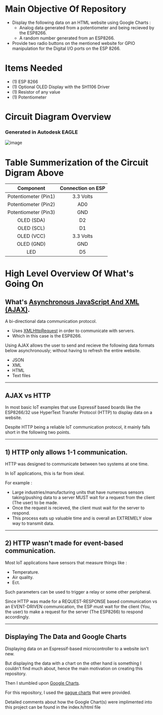# Main Objective Of Repository  
- Display the following data on an HTML website using Google Charts :
    - Analog data generated from a potentiometer and being recieved by the ESP8266.
    - A random number generated from an ESP8266.
- Provide two radio buttons on the mentioned website for GPIO manipulation for the Digital I/O ports on the ESP 8266.

# Items Needed
- (1) ESP 8266
- (1) Optional OLED Display with the SH1106 Driver
- (1) Resistor of any value
- (1) Potentiometer

# Circuit Diagram Overview 
### Generated in Autodesk EAGLE

![image](https://user-images.githubusercontent.com/39348633/141209415-88d050c6-39d0-4259-a6f1-ef40b1c957fa.png)

# Table Summerization of the Circuit Digram Above

| Component | Connection on ESP|
| :---: | :---: |
| Potentiometer (Pin1)| 3.3 Volts |
| Potentiometer (Pin2) | AD0 |
| Potentiometer (Pin3)| GND |
| OLED (SDA) | D2 |
| OLED (SCL) | D1 |
| OLED (VCC) | 3.3 Volts |
| OLED (GND) | GND |
| LED  | D5 |

# High Level Overview Of What's Going On

## What's [Asynchronous JavaScript And XML (AJAX)](https://developer.mozilla.org/en-US/docs/Web/Guide/AJAX/Getting_Started).

A bi-directional data communication protocol.
- Uses [XMLHttpRequest](https://developer.mozilla.org/en-US/docs/Web/API/XMLHttpRequest) in order to communicate with servers.
- Which in this case is the ESP8266.

Using AJAX allows the user to send and recieve the following data formats below asynchronously; without having to refresh the entire website.
  - JSON
  - XML
  - HTML
  - Text files
---

## AJAX vs HTTP

In most basic IoT examples that use Espressif based boards like the ESP8266/32 use HyperText Transfer Protocol (HTTP) to display data on a website.

Despite HTTP being a reliable IoT communication protocol, it mainly falls short in the following two points.

---

## 1) HTTP only allows 1-1 communication.

HTTP was designed to communicate between two systems at one time.

In IoT applications, this is far from ideal.

For example :
  - Large industries/manufacturing units that have numerous sensors taking/pushing data to a server MUST wait for a request from the client (The user) to be made.
  - Once the request is recieved, the client must wait for the server to respond.
  - This process eats up valuable time and is overall an EXTREMELY slow way to transmit data.
  
---

## 2) HTTP wasn't made for event-based communication.

Most IoT applications have sensors that measure things like :
  - Temperature.
  - Air quality.
  - Ect.

Such parameters can be used to trigger a relay or some other peripheral.

Since HTTP was made for a REQUEST-RESPONSE based communication vs an EVENT-DRIVEN communication, the ESP must wait for the client (You, the user) to make a request for the server (The ESP8266) to respond accordingly.

---

## Displaying The Data and Google Charts

Displaying data on an Espressif-based microcontroller to a website isn't new.

But displaying the data with a chart on the other hand is something I couldn't find much about, hence the main motivation on creating this repository.

Then I stumbled upon [Google Charts](https://developers.google.com/chart).

For this repository, I used the [gague charts](https://developers.google.com/chart/interactive/docs/gallery/gauge) that were provided.

Detailed comments about how the Google Chart(s) were implimented into this project can be found in the index.h/html file
